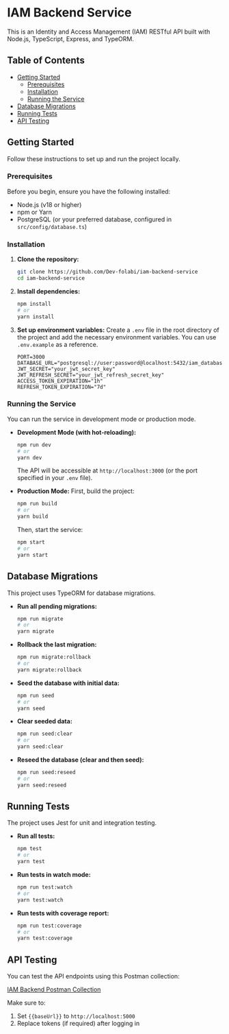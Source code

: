 # IAM Backend Service

This is an Identity and Access Management (IAM) RESTful API built with Node.js, TypeScript, Express, and TypeORM.

## Table of Contents

- [Getting Started](#getting-started)
  - [Prerequisites](#prerequisites)
  - [Installation](#installation)
  - [Running the Service](#running-the-service)
- [Database Migrations](#database-migrations)
- [Running Tests](#running-tests)
- [API Testing](#api-testing)

## Getting Started

Follow these instructions to set up and run the project locally.

### Prerequisites

Before you begin, ensure you have the following installed:

- Node.js (v18 or higher)
- npm or Yarn
- PostgreSQL (or your preferred database, configured in `src/config/database.ts`)

### Installation

1.  **Clone the repository:**
    ```bash
    git clone https://github.com/Dev-folabi/iam-backend-service
    cd iam-backend-service
    ```

2.  **Install dependencies:**
    ```bash
    npm install
    # or
    yarn install
    ```

3.  **Set up environment variables:**
    Create a `.env` file in the root directory of the project and add the necessary environment variables. You can use `.env.example` as a reference.

    ```
    PORT=3000
    DATABASE_URL="postgresql://user:password@localhost:5432/iam_database"
    JWT_SECRET="your_jwt_secret_key"
    JWT_REFRESH_SECRET="your_jwt_refresh_secret_key"
    ACCESS_TOKEN_EXPIRATION="1h"
    REFRESH_TOKEN_EXPIRATION="7d"
    ```

### Running the Service

You can run the service in development mode or production mode.

-   **Development Mode (with hot-reloading):**
    ```bash
    npm run dev
    # or
    yarn dev
    ```
    The API will be accessible at `http://localhost:3000` (or the port specified in your `.env` file).

-   **Production Mode:**
    First, build the project:
    ```bash
    npm run build
    # or
    yarn build
    ```
    Then, start the service:
    ```bash
    npm start
    # or
    yarn start
    ```

## Database Migrations

This project uses TypeORM for database migrations.

-   **Run all pending migrations:**
    ```bash
    npm run migrate
    # or
    yarn migrate
    ```

-   **Rollback the last migration:**
    ```bash
    npm run migrate:rollback
    # or
    yarn migrate:rollback
    ```

-   **Seed the database with initial data:**
    ```bash
    npm run seed
    # or
    yarn seed
    ```

-   **Clear seeded data:**
    ```bash
    npm run seed:clear
    # or
    yarn seed:clear
    ```

-   **Reseed the database (clear and then seed):**
    ```bash
    npm run seed:reseed
    # or
    yarn seed:reseed
    ```

## Running Tests

The project uses Jest for unit and integration testing.

-   **Run all tests:**
    ```bash
    npm test
    # or
    yarn test
    ```

-   **Run tests in watch mode:**
    ```bash
    npm run test:watch
    # or
    yarn test:watch
    ```

-   **Run tests with coverage report:**
    ```bash
    npm run test:coverage
    # or
    yarn test:coverage
    ```
## API Testing

You can test the API endpoints using this Postman collection:

 [IAM Backend Postman Collection](https://www.postman.com/ayomide-odewale/iam-backend/collection/u4ud1fx/iam-backend-service?action=share&source=copy-link&creator=37738967)

Make sure to:
1. Set `{{baseUrl}}` to `http://localhost:5000`
2. Replace tokens (if required) after logging in
